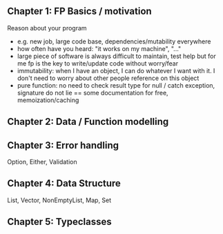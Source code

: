 ## Chapter 1: FP Basics / motivation
Reason about your program

* e.g. new job, large code base, dependencies/mutability everywhere
* how often have you heard: "it works on my machine", "..."
* large piece of software is always difficult to maintain, test help but for me fp is the key to write/update code without worry/fear
* immutability: when I have an object, I can do whatever I want with it. I don't need to worry about other people reference on this object
* pure function: no need to check result type for null / catch exception, signature do not lie == some documentation for free, memoization/caching

## Chapter 2: Data / Function modelling

## Chapter 3: Error handling
Option, Either, Validation

## Chapter 4: Data Structure
List, Vector, NonEmptyList, Map, Set

## Chapter 5: Typeclasses
